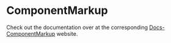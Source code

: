 # ComponentMarkup

Check out the documentation over at the corresponding [Docs-ComponentMarkup](https://blvckbytes.github.io/docs-component-markup/) website.